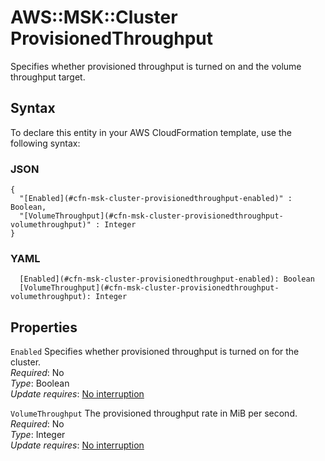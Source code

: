 # AWS::MSK::Cluster ProvisionedThroughput<a name="aws-properties-msk-cluster-provisionedthroughput"></a>

Specifies whether provisioned throughput is turned on and the volume throughput target\.

## Syntax<a name="aws-properties-msk-cluster-provisionedthroughput-syntax"></a>

To declare this entity in your AWS CloudFormation template, use the following syntax:

### JSON<a name="aws-properties-msk-cluster-provisionedthroughput-syntax.json"></a>

```
{
  "[Enabled](#cfn-msk-cluster-provisionedthroughput-enabled)" : Boolean,
  "[VolumeThroughput](#cfn-msk-cluster-provisionedthroughput-volumethroughput)" : Integer
}
```

### YAML<a name="aws-properties-msk-cluster-provisionedthroughput-syntax.yaml"></a>

```
  [Enabled](#cfn-msk-cluster-provisionedthroughput-enabled): Boolean
  [VolumeThroughput](#cfn-msk-cluster-provisionedthroughput-volumethroughput): Integer
```

## Properties<a name="aws-properties-msk-cluster-provisionedthroughput-properties"></a>

`Enabled`  <a name="cfn-msk-cluster-provisionedthroughput-enabled"></a>
Specifies whether provisioned throughput is turned on for the cluster\.  
*Required*: No  
*Type*: Boolean  
*Update requires*: [No interruption](https://docs.aws.amazon.com/AWSCloudFormation/latest/UserGuide/using-cfn-updating-stacks-update-behaviors.html#update-no-interrupt)

`VolumeThroughput`  <a name="cfn-msk-cluster-provisionedthroughput-volumethroughput"></a>
The provisioned throughput rate in MiB per second\.  
*Required*: No  
*Type*: Integer  
*Update requires*: [No interruption](https://docs.aws.amazon.com/AWSCloudFormation/latest/UserGuide/using-cfn-updating-stacks-update-behaviors.html#update-no-interrupt)